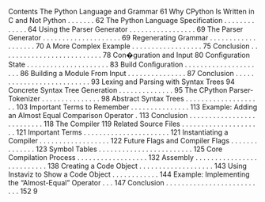 Contents The Python Language and Grammar 61 Why CPython Is Written in C and Not Python . . . . . . . 62 The Python Language Speciﬁcation . . . . . . . . . . . . . 64 Using the Parser Generator . . . . . . . . . . . . . . . . . 69 The Parser Generator . . . . . . . . . . . . . . . . . . . . 69 Regenerating Grammar . . . . . . . . . . . . . . . . . . . 70 A More Complex Example . . . . . . . . . . . . . . . . . . 75 Conclusion . . . . . . . . . . . . . . . . . . . . . . . . . . 78 Con�guration and Input 80 Conﬁguration State . . . . . . . . . . . . . . . . . . . . . 83 Build Conﬁguration . . . . . . . . . . . . . . . . . . . . . 86 Building a Module From Input . . . . . . . . . . . . . . . 87 Conclusion . . . . . . . . . . . . . . . . . . . . . . . . . . 93 Lexing and Parsing with Syntax Trees 94 Concrete Syntax Tree Generation . . . . . . . . . . . . . . 95 The CPython Parser-Tokenizer . . . . . . . . . . . . . . . 98 Abstract Syntax Trees . . . . . . . . . . . . . . . . . . . . 103 Important Terms to Remember . . . . . . . . . . . . . . . 113 Example: Adding an Almost Equal Comparison Operator . 113 Conclusion . . . . . . . . . . . . . . . . . . . . . . . . . . 118 The Compiler 119 Related Source Files . . . . . . . . . . . . . . . . . . . . . 121 Important Terms . . . . . . . . . . . . . . . . . . . . . . 121 Instantiating a Compiler . . . . . . . . . . . . . . . . . . 122 Future Flags and Compiler Flags . . . . . . . . . . . . . . 123 Symbol Tables . . . . . . . . . . . . . . . . . . . . . . . . 125 Core Compilation Process . . . . . . . . . . . . . . . . . . 132 Assembly . . . . . . . . . . . . . . . . . . . . . . . . . . 138 Creating a Code Object . . . . . . . . . . . . . . . . . . . 143 Using Instaviz to Show a Code Object . . . . . . . . . . . . 144 Example: Implementing the “Almost-Equal” Operator . . . 147 Conclusion . . . . . . . . . . . . . . . . . . . . . . . . . . 152 9